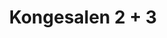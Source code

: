 ---
title: "Kongesalen 2 + 3"
type: room
language: vi er fleksibel på om vi skal snakke på engelsk eller norsk
weight: 3
---